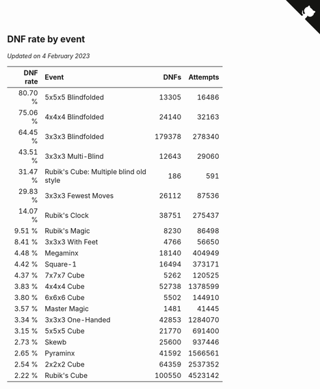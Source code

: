 ## DNF rate by event

*Updated on  4 February 2023*

| DNF rate | Event | DNFs | Attempts |
| ---: | :--- | ---: | ---: |
| 80.70 % | 5x5x5 Blindfolded | 13305 | 16486 |
| 75.06 % | 4x4x4 Blindfolded | 24140 | 32163 |
| 64.45 % | 3x3x3 Blindfolded | 179378 | 278340 |
| 43.51 % | 3x3x3 Multi-Blind | 12643 | 29060 |
| 31.47 % | Rubik's Cube: Multiple blind old style | 186 | 591 |
| 29.83 % | 3x3x3 Fewest Moves | 26112 | 87536 |
| 14.07 % | Rubik's Clock | 38751 | 275437 |
| 9.51 % | Rubik's Magic | 8230 | 86498 |
| 8.41 % | 3x3x3 With Feet | 4766 | 56650 |
| 4.48 % | Megaminx | 18140 | 404949 |
| 4.42 % | Square-1 | 16494 | 373171 |
| 4.37 % | 7x7x7 Cube | 5262 | 120525 |
| 3.83 % | 4x4x4 Cube | 52738 | 1378599 |
| 3.80 % | 6x6x6 Cube | 5502 | 144910 |
| 3.57 % | Master Magic | 1481 | 41445 |
| 3.34 % | 3x3x3 One-Handed | 42853 | 1284070 |
| 3.15 % | 5x5x5 Cube | 21770 | 691400 |
| 2.73 % | Skewb | 25600 | 937446 |
| 2.65 % | Pyraminx | 41592 | 1566561 |
| 2.54 % | 2x2x2 Cube | 64359 | 2537352 |
| 2.22 % | Rubik's Cube | 100550 | 4523142 |


<a href="https://github.com/JustinTimeCuber/wca_statistics" class="github-corner" aria-label="View source on Github"><svg width="80" height="80" viewBox="0 0 250 250" style="fill:#151513; color:#fff; position: absolute; top: 0; border: 0; right: 0;" aria-hidden="true"><path d="M0,0 L115,115 L130,115 L142,142 L250,250 L250,0 Z"></path><path d="M128.3,109.0 C113.8,99.7 119.0,89.6 119.0,89.6 C122.0,82.7 120.5,78.6 120.5,78.6 C119.2,72.0 123.4,76.3 123.4,76.3 C127.3,80.9 125.5,87.3 125.5,87.3 C122.9,97.6 130.6,101.9 134.4,103.2" fill="currentColor" style="transform-origin: 130px 106px;" class="octo-arm"></path><path d="M115.0,115.0 C114.9,115.1 118.7,116.5 119.8,115.4 L133.7,101.6 C136.9,99.2 139.9,98.4 142.2,98.6 C133.8,88.0 127.5,74.4 143.8,58.0 C148.5,53.4 154.0,51.2 159.7,51.0 C160.3,49.4 163.2,43.6 171.4,40.1 C171.4,40.1 176.1,42.5 178.8,56.2 C183.1,58.6 187.2,61.8 190.9,65.4 C194.5,69.0 197.7,73.2 200.1,77.6 C213.8,80.2 216.3,84.9 216.3,84.9 C212.7,93.1 206.9,96.0 205.4,96.6 C205.1,102.4 203.0,107.8 198.3,112.5 C181.9,128.9 168.3,122.5 157.7,114.1 C157.9,116.9 156.7,120.9 152.7,124.9 L141.0,136.5 C139.8,137.7 141.6,141.9 141.8,141.8 Z" fill="currentColor" class="octo-body"></path></svg></a><style>.github-corner:hover .octo-arm{animation:octocat-wave 560ms ease-in-out}@keyframes octocat-wave{0%,100%{transform:rotate(0)}20%,60%{transform:rotate(-25deg)}40%,80%{transform:rotate(10deg)}}@media (max-width:500px){.github-corner:hover .octo-arm{animation:none}.github-corner .octo-arm{animation:octocat-wave 560ms ease-in-out}}</style>
